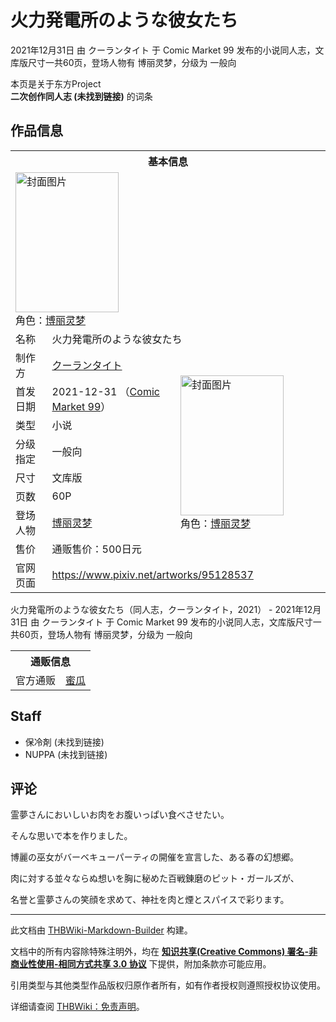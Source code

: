# 火力発電所のような彼女たち

<!-- source html: G:\repos\THBWiki-Markdown-Builder\THBWikiMarkdown\Temp\main\5\55\ns0%3A%E7%81%AB%E5%8A%9B%E7%99%BA%E9%9B%BB%E6%89%80%E3%81%AE%E3%82%88%E3%81%86%E3%81%AA%E5%BD%BC%E5%A5%B3%E3%81%9F%E3%81%A1.html -->

2021年12月31日 由 クーランタイト 于 Comic Market 99 发布的小说同人志，文库版尺寸一共60页，登场人物有 博丽灵梦，分级为 一般向

本页是关于东方Project  
 **二次创作同人志 (未找到链接)** 的词条

## 作品信息

<table><tbody><tr><th colspan="3">基本信息</th></tr><tr><td class="cover-artwork-mobile" colspan="2"><a href="./文件-火力発電所のような彼女たち封面.jpg.md" class="image" title="封面图片"><img alt="封面图片" src="https://upload.thwiki.cc/thumb/8/8c/%E7%81%AB%E5%8A%9B%E7%99%BA%E9%9B%BB%E6%89%80%E3%81%AE%E3%82%88%E3%81%86%E3%81%AA%E5%BD%BC%E5%A5%B3%E3%81%9F%E3%81%A1%E5%B0%81%E9%9D%A2.jpg/165px-%E7%81%AB%E5%8A%9B%E7%99%BA%E9%9B%BB%E6%89%80%E3%81%AE%E3%82%88%E3%81%86%E3%81%AA%E5%BD%BC%E5%A5%B3%E3%81%9F%E3%81%A1%E5%B0%81%E9%9D%A2.jpg" decoding="async" loading="lazy" width="165" height="224" srcset="https://upload.thwiki.cc/thumb/8/8c/%E7%81%AB%E5%8A%9B%E7%99%BA%E9%9B%BB%E6%89%80%E3%81%AE%E3%82%88%E3%81%86%E3%81%AA%E5%BD%BC%E5%A5%B3%E3%81%9F%E3%81%A1%E5%B0%81%E9%9D%A2.jpg/248px-%E7%81%AB%E5%8A%9B%E7%99%BA%E9%9B%BB%E6%89%80%E3%81%AE%E3%82%88%E3%81%86%E3%81%AA%E5%BD%BC%E5%A5%B3%E3%81%9F%E3%81%A1%E5%B0%81%E9%9D%A2.jpg 1.5x, https://upload.thwiki.cc/thumb/8/8c/%E7%81%AB%E5%8A%9B%E7%99%BA%E9%9B%BB%E6%89%80%E3%81%AE%E3%82%88%E3%81%86%E3%81%AA%E5%BD%BC%E5%A5%B3%E3%81%9F%E3%81%A1%E5%B0%81%E9%9D%A2.jpg/330px-%E7%81%AB%E5%8A%9B%E7%99%BA%E9%9B%BB%E6%89%80%E3%81%AE%E3%82%88%E3%81%86%E3%81%AA%E5%BD%BC%E5%A5%B3%E3%81%9F%E3%81%A1%E5%B0%81%E9%9D%A2.jpg 2x" data-file-width="664" data-file-height="900"></a><div class="cover-char">角色：<a href="./博丽灵梦.md" title="博丽灵梦">博丽灵梦</a></div></td>
</tr><tr><td class="label">名称</td><td colspan="2"> 火力発電所のような彼女たち </td></tr><tr><td class="label">制作方</td><td><a href="./クーランタイト.md" title="クーランタイト">クーランタイト</a></td><td class="cover-artwork" rowspan="8" style="min-width:224px;"><a href="./文件-火力発電所のような彼女たち封面.jpg.md" class="image" title="封面图片"><img alt="封面图片" src="https://upload.thwiki.cc/thumb/8/8c/%E7%81%AB%E5%8A%9B%E7%99%BA%E9%9B%BB%E6%89%80%E3%81%AE%E3%82%88%E3%81%86%E3%81%AA%E5%BD%BC%E5%A5%B3%E3%81%9F%E3%81%A1%E5%B0%81%E9%9D%A2.jpg/165px-%E7%81%AB%E5%8A%9B%E7%99%BA%E9%9B%BB%E6%89%80%E3%81%AE%E3%82%88%E3%81%86%E3%81%AA%E5%BD%BC%E5%A5%B3%E3%81%9F%E3%81%A1%E5%B0%81%E9%9D%A2.jpg" decoding="async" loading="lazy" width="165" height="224" srcset="https://upload.thwiki.cc/thumb/8/8c/%E7%81%AB%E5%8A%9B%E7%99%BA%E9%9B%BB%E6%89%80%E3%81%AE%E3%82%88%E3%81%86%E3%81%AA%E5%BD%BC%E5%A5%B3%E3%81%9F%E3%81%A1%E5%B0%81%E9%9D%A2.jpg/248px-%E7%81%AB%E5%8A%9B%E7%99%BA%E9%9B%BB%E6%89%80%E3%81%AE%E3%82%88%E3%81%86%E3%81%AA%E5%BD%BC%E5%A5%B3%E3%81%9F%E3%81%A1%E5%B0%81%E9%9D%A2.jpg 1.5x, https://upload.thwiki.cc/thumb/8/8c/%E7%81%AB%E5%8A%9B%E7%99%BA%E9%9B%BB%E6%89%80%E3%81%AE%E3%82%88%E3%81%86%E3%81%AA%E5%BD%BC%E5%A5%B3%E3%81%9F%E3%81%A1%E5%B0%81%E9%9D%A2.jpg/330px-%E7%81%AB%E5%8A%9B%E7%99%BA%E9%9B%BB%E6%89%80%E3%81%AE%E3%82%88%E3%81%86%E3%81%AA%E5%BD%BC%E5%A5%B3%E3%81%9F%E3%81%A1%E5%B0%81%E9%9D%A2.jpg 2x" data-file-width="664" data-file-height="900"></a><div class="cover-char">角色：<a href="./博丽灵梦.md" title="博丽灵梦">博丽灵梦</a></div></td>
</tr><tr><td class="label">首发日期</td><td>2021-12-31&#160;（<a href="/展会作品列表?e=Comic+Market%2399">Comic Market 99</a>）</td></tr><tr><td class="label">类型</td><td>小说</td></tr><tr><td class="label">分级指定</td><td>一般向</td></tr><tr><td class="label">尺寸</td><td>文库版</td></tr><tr><td class="label">页数</td><td>60P</td></tr><tr><td class="label">登场人物</td><td><a href="./博丽灵梦.md" title="博丽灵梦">博丽灵梦</a></td></tr><tr><td class="label">售价</td><td>通贩售价：500日元</td></tr>
<tr><td class="label">官网页面</td><td colspan="2"><a rel="nofollow" class="external free" href="https://www.pixiv.net/artworks/95128537">https://www.pixiv.net/artworks/95128537</a></td></tr></tbody></table>

火力発電所のような彼女たち（同人志，クーランタイト，2021） - 2021年12月31日 由 クーランタイト 于 Comic Market 99 发布的小说同人志，文库版尺寸一共60页，登场人物有 博丽灵梦，分级为 一般向

<table><tbody><tr><th colspan="3">通贩信息</th></tr><tr><td class="label">官方通贩</td><td colspan="2"><a rel="nofollow" class="external text" href="https://www.melonbooks.co.jp/detail/detail.php?product_id=1175075">蜜瓜</a></td></tr></tbody></table>



## Staff
- 保冷剤 (未找到链接)
- NUPPA (未找到链接)


## 评论

  
霊夢さんにおいしいお肉をお腹いっぱい食べさせたい。  

そんな思いで本を作りました。  

  

博麗の巫女がバーベキューパーティの開催を宣言した、ある春の幻想郷。  

肉に対する並々ならぬ想いを胸に秘めた百戦錬磨のピット・ガールズが、  

名誉と霊夢さんの笑顔を求めて、神社を肉と煙とスパイスで彩ります。
  


  
  

  





---

此文档由 [THBWiki-Markdown-Builder](https://github.com/Delsin-Yu/THBWiki-Markdown-Builder) 构建。

文档中的所有内容除特殊注明外，均在 [**知识共享(Creative Commons) 署名-非商业性使用-相同方式共享 3.0 协议**](https://creativecommons.org/licenses/by-sa/3.0/deed.zh-hans) 下提供，附加条款亦可能应用。

引用类型与其他类型作品版权归原作者所有，如有作者授权则遵照授权协议使用。

详细请查阅 [THBWiki：免责声明](https://thbwiki.cc/THBWiki:%E5%85%8D%E8%B4%A3%E5%A3%B0%E6%98%8E)。

